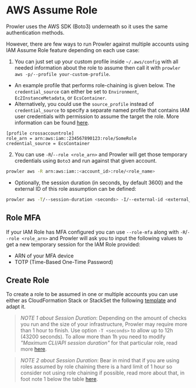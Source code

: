 # AWS Assume Role

Prowler uses the AWS SDK (Boto3) underneath so it uses the same authentication methods.

However, there are few ways to run Prowler against multiple accounts using IAM Assume Role feature depending on each use case:

1. You can just set up your custom profile inside `~/.aws/config` with all needed information about the role to assume then call it with `prowler aws -p/--profile your-custom-profile`.
 - An example profile that performs role-chaining is given below. The `credential_source` can either be set to `Environment`, `Ec2InstanceMetadata`, or `EcsContainer`.
- Alternatively, you could use the `source_profile` instead of `credential_source` to specify a separate named profile that contains IAM user credentials with permission to assume the target the role. More information can be found [here](https://docs.aws.amazon.com/cli/latest/userguide/cli-configure-role.html).
```
[profile crossaccountrole]
role_arn = arn:aws:iam::234567890123:role/SomeRole
credential_source = EcsContainer
```

2. You can use `-R`/`--role <role_arn>` and Prowler will get those temporary credentials using `Boto3` and run against that given account.
```sh
prowler aws -R arn:aws:iam::<account_id>:role/<role_name>
```
- Optionally, the session duration (in seconds, by default 3600) and the external ID of this role assumption can be defined:

```sh
prowler aws -T/--session-duration <seconds> -I/--external-id <external_id> -R arn:aws:iam::<account_id>:role/<role_name>
```

## Role MFA

If your IAM Role has MFA configured you can use `--role-mfa` along with  `-R`/`--role <role_arn>` and Prowler will ask you to input the following values to get a new temporary session for the IAM Role provided:
- ARN of your MFA device
- TOTP (Time-Based One-Time Password)


## Create Role

To create a role to be assumed in one or multiple accounts you can use either as CloudFormation Stack or StackSet the following [template](https://github.com/prowler-cloud/prowler/blob/master/permissions/create_role_to_assume_cfn.yaml) and adapt it.

> _NOTE 1 about Session Duration_: Depending on the amount of checks you run and the size of your infrastructure, Prowler may require more than 1 hour to finish. Use option `-T <seconds>` to allow up to 12h (43200 seconds). To allow more than 1h you need to modify _"Maximum CLI/API session duration"_ for that particular role, read more [here](https://docs.aws.amazon.com/IAM/latest/UserGuide/id_roles_use.html#id_roles_use_view-role-max-session).

> _NOTE 2 about Session Duration_: Bear in mind that if you are using roles assumed by role chaining there is a hard limit of 1 hour so consider not using role chaining if possible, read more about that, in foot note 1 below the table [here](https://docs.aws.amazon.com/IAM/latest/UserGuide/id_roles_use.html).

